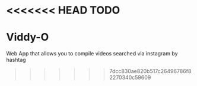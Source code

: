<<<<<<< HEAD
TODO
=======
Viddy-O
=======

Web App that allows you to compile videos searched via instagram by hashtag
>>>>>>> 7dcc830ae820b517c26496786f82270340c59609

